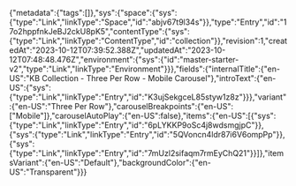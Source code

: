 {"metadata":{"tags":[]},"sys":{"space":{"sys":{"type":"Link","linkType":"Space","id":"abjv67t9l34s"}},"type":"Entry","id":"17o2hppfnkJeBJ2ckU8pK5","contentType":{"sys":{"type":"Link","linkType":"ContentType","id":"collection"}},"revision":1,"createdAt":"2023-10-12T07:39:52.388Z","updatedAt":"2023-10-12T07:48:48.476Z","environment":{"sys":{"id":"master-starter-v2","type":"Link","linkType":"Environment"}}},"fields":{"internalTitle":{"en-US":"KB Collection - Three Per Row - Mobile Carousel"},"introText":{"en-US":{"sys":{"type":"Link","linkType":"Entry","id":"K3ujSekgceL85styw1z8z"}}},"variant":{"en-US":"Three Per Row"},"carouselBreakpoints":{"en-US":["Mobile"]},"carouselAutoPlay":{"en-US":false},"items":{"en-US":[{"sys":{"type":"Link","linkType":"Entry","id":"6pLYKKP9oSc4j8wdsmgjpC"}},{"sys":{"type":"Link","linkType":"Entry","id":"5QVoncn4ldr87i6V6ompPp"}},{"sys":{"type":"Link","linkType":"Entry","id":"7mUzl2sifaqm7rmEyChQ21"}}]},"itemsVariant":{"en-US":"Default"},"backgroundColor":{"en-US":"Transparent"}}}